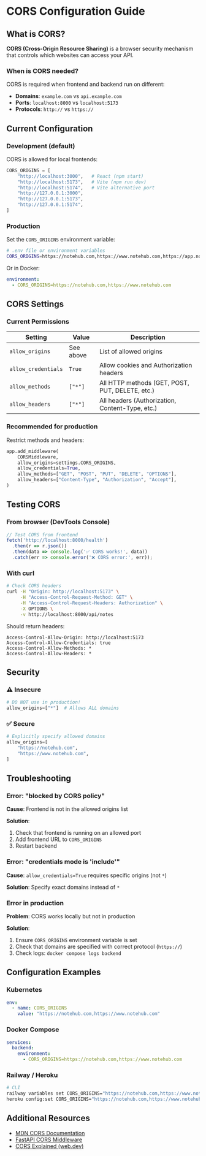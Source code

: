 # CORS Configuration Guide

## What is CORS?

**CORS (Cross-Origin Resource Sharing)** is a browser security mechanism that controls which websites can access your API.

### When is CORS needed?

CORS is required when frontend and backend run on different:
- **Domains**: `example.com` vs `api.example.com`
- **Ports**: `localhost:8000` vs `localhost:5173`
- **Protocols**: `http://` vs `https://`

## Current Configuration

### Development (default)

CORS is allowed for local frontends:
```python
CORS_ORIGINS = [
    "http://localhost:3000",   # React (npm start)
    "http://localhost:5173",   # Vite (npm run dev)
    "http://localhost:5174",   # Vite alternative port
    "http://127.0.0.1:3000",
    "http://127.0.0.1:5173",
    "http://127.0.0.1:5174",
]
```

### Production

Set the `CORS_ORIGINS` environment variable:

```bash
# .env file or environment variables
CORS_ORIGINS=https://notehub.com,https://www.notehub.com,https://app.notehub.com
```

Or in Docker:
```yaml
environment:
  - CORS_ORIGINS=https://notehub.com,https://www.notehub.com
```

## CORS Settings

### Current Permissions

| Setting | Value | Description |
|---------|-------|-------------|
| `allow_origins` | See above | List of allowed origins |
| `allow_credentials` | `True` | Allow cookies and Authorization headers |
| `allow_methods` | `["*"]` | All HTTP methods (GET, POST, PUT, DELETE, etc.) |
| `allow_headers` | `["*"]` | All headers (Authorization, Content-Type, etc.) |

### Recommended for production

Restrict methods and headers:

```python
app.add_middleware(
    CORSMiddleware,
    allow_origins=settings.CORS_ORIGINS,
    allow_credentials=True,
    allow_methods=["GET", "POST", "PUT", "DELETE", "OPTIONS"],
    allow_headers=["Content-Type", "Authorization", "Accept"],
)
```

## Testing CORS

### From browser (DevTools Console)

```javascript
// Test CORS from frontend
fetch('http://localhost:8000/health')
  .then(r => r.json())
  .then(data => console.log('✅ CORS works!', data))
  .catch(err => console.error('❌ CORS error:', err));
```

### With curl

```bash
# Check CORS headers
curl -H "Origin: http://localhost:5173" \
     -H "Access-Control-Request-Method: GET" \
     -H "Access-Control-Request-Headers: Authorization" \
     -X OPTIONS \
     -v http://localhost:8000/api/notes
```

Should return headers:
```
Access-Control-Allow-Origin: http://localhost:5173
Access-Control-Allow-Credentials: true
Access-Control-Allow-Methods: *
Access-Control-Allow-Headers: *
```

## Security

### ⚠️ Insecure

```python
# DO NOT use in production!
allow_origins=["*"]  # Allows ALL domains
```

### ✅ Secure

```python
# Explicitly specify allowed domains
allow_origins=[
    "https://notehub.com",
    "https://www.notehub.com",
]
```

## Troubleshooting

### Error: "blocked by CORS policy"

**Cause**: Frontend is not in the allowed origins list

**Solution**:
1. Check that frontend is running on an allowed port
2. Add frontend URL to `CORS_ORIGINS`
3. Restart backend

### Error: "credentials mode is 'include'"

**Cause**: `allow_credentials=True` requires specific origins (not `*`)

**Solution**: Specify exact domains instead of `*`

### Error in production

**Problem**: CORS works locally but not in production

**Solution**:
1. Ensure `CORS_ORIGINS` environment variable is set
2. Check that domains are specified with correct protocol (`https://`)
3. Check logs: `docker compose logs backend`

## Configuration Examples

### Kubernetes

```yaml
env:
  - name: CORS_ORIGINS
    value: "https://notehub.com,https://www.notehub.com"
```

### Docker Compose

```yaml
services:
  backend:
    environment:
      - CORS_ORIGINS=https://notehub.com,https://www.notehub.com
```

### Railway / Heroku

```bash
# CLI
railway variables set CORS_ORIGINS="https://notehub.com,https://www.notehub.com"
heroku config:set CORS_ORIGINS="https://notehub.com,https://www.notehub.com"
```

## Additional Resources

- [MDN CORS Documentation](https://developer.mozilla.org/en-US/docs/Web/HTTP/CORS)
- [FastAPI CORS Middleware](https://fastapi.tiangolo.com/tutorial/cors/)
- [CORS Explained (web.dev)](https://web.dev/cross-origin-resource-sharing/)
